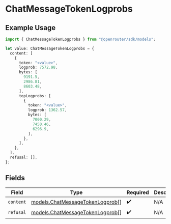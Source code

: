 # ChatMessageTokenLogprobs

## Example Usage

```typescript
import { ChatMessageTokenLogprobs } from "@openrouter/sdk/models";

let value: ChatMessageTokenLogprobs = {
  content: [
    {
      token: "<value>",
      logprob: 7572.98,
      bytes: [
        9191.5,
        2986.81,
        8603.48,
      ],
      topLogprobs: [
        {
          token: "<value>",
          logprob: 1362.57,
          bytes: [
            7000.29,
            7450.46,
            6296.9,
          ],
        },
      ],
    },
  ],
  refusal: [],
};
```

## Fields

| Field                                                                    | Type                                                                     | Required                                                                 | Description                                                              |
| ------------------------------------------------------------------------ | ------------------------------------------------------------------------ | ------------------------------------------------------------------------ | ------------------------------------------------------------------------ |
| `content`                                                                | [models.ChatMessageTokenLogprob](../models/chatmessagetokenlogprob.md)[] | :heavy_check_mark:                                                       | N/A                                                                      |
| `refusal`                                                                | [models.ChatMessageTokenLogprob](../models/chatmessagetokenlogprob.md)[] | :heavy_check_mark:                                                       | N/A                                                                      |